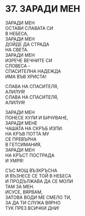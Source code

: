 # 37. ЗАРАДИ МЕН  
  
ЗАРАДИ МЕН  
ОСТАВИ СЛАВАТА СИ  
В НЕБЕСА,  
ЗАРАДИ МЕН  
ДОЙДЕ ДА СТРАДА  
НА СВЕТА.  
ЗАРАДИ МЕН  
ИЗРЕЧЕ ВЕЧНИТЕ СИ  
СЛОВЕСА -  
СПАСИТЕЛНА НАДЕЖДА  
ИМА ВЪВ ХРИСТА!  
  
СЛАВА НА СПАСИТЕЛЯ,  
АЛИЛУЯ!  
СЛАВА НА СПАСИТЕЛЯ,  
АЛИЛУЯ!  
  
  
  
  
ЗАРАДИ МЕН  
ПОНЕСЕ ХУЛИ И БИЧУВАНЕ,  
ЗАРАДИ МЕНЕ  
ЧАШАТА НА СКРЪБ ИЗПИ.  
НА КРЪВ ПОТТА МУ  
СЕ ПРЕВЪРНА  
В ГЕТСИМАНИЯ,  
ЗАРАДИ МЕН  
НА КРЪСТ ПОСТРАДА  
И УМРЯ!  
  
СЪС МОЩ ВЪЗКРЪСНА  
И ВЪЗНЕСЕ СЕ ТОЙ В НЕБЕСА  
И ПРОДЪЛЖАВА ДА СЕ МОЛИ  
ТАМ ЗА МЕН.  
ИСУСЕ, ВЯРВАМ,  
ЗАТОВА ВОДИ МЕ СМЕЛО ТИ,  
ЗА ДА ТИ СЛУЖА ВЯРНО  
ТУК ПРЕЗ ВСИЧКИ ДНИ!  


<DownloadsButton pdf="/pdf/37-zaradi-men.pdf" />

<DownloadChordsButton pdf="/chords/37-zaradi-men_akord.pdf"/>
